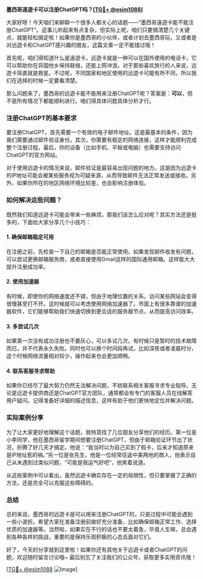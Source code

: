 **墨西哥遠遊卡可以注册ChatGPT吗？[[TG💪+ @esim1088](https://t.me/s/esim1088)]**

大家好呀！今天咱们来聊聊一个很多人都关心的话题——“墨西哥遠遊卡能不能注册ChatGPT”。这事儿听起来有点复杂，但实际上呢，咱们只要搞清楚几个关键点，就能轻松搞定啦！如果你是墨西哥的小伙伴，或者计划去墨西哥玩，又或者是对远遊卡和ChatGPT感兴趣的朋友，这篇文章一定不能错过哦！

首先呢，咱们得知道什么是遠遊卡。远遊卡就是一种可以在国外使用的电话卡，它可以帮助你在异国他乡保持联络，还能上网冲浪。对于那些喜欢旅行的人来说，远遊卡简直就是救星。不过呢，不同国家和地区使用的远遊卡可能有所不同，所以我们在选择的时候一定要看清楚。

那么问题来了，墨西哥的远遊卡能不能用来注册ChatGPT呢？答案是：**可以**，但不是所有情况下都能顺利进行。咱们得具体问题具体分析才行。

### 注册ChatGPT的基本要求

要注册ChatGPT，首先需要一个有效的电子邮件地址。这是最基本的条件，因为我们需要通过邮件验证身份。其次，你需要有稳定的网络连接，这样才能顺利完成整个注册过程。最后，你的设备（比如手机、平板或电脑）也需要支持访问ChatGPT的官方网站。

对于使用远遊卡的情况来说，邮件验证是最容易出现问题的地方。这是因为远遊卡的IP地址可能会被某些服务视为可疑来源，从而导致邮件无法正常发送或接收。另外，如果你所在的地区网络环境比较差，也会影响注册体验。

### 如何解决这些问题？

既然我们知道远遊卡可能会带来一些麻烦，那我们该怎么应对呢？其实方法还是挺多的，下面给大家分享几个小技巧：

#### 1. 确保邮箱稳定可用
在注册之前，先检查一下自己的邮箱是否能正常使用。如果发现邮件收发有问题，可以尝试更换邮箱服务商，或者直接使用Gmail这样的国际通用邮箱。这样能大大提升注册成功率。

#### 2. 使用加速器
有时候，即使你的网络速度还不错，但由于地理位置的关系，访问某些网站会变得很慢甚至打不开。这时候就可以考虑使用网络加速器了。市面上有很多靠谱的加速器软件，它们能够帮助我们快速切换到更合适的服务器节点，从而提高访问效率。

#### 3. 多尝试几次
如果第一次没有成功注册也不要灰心，可以多试几次。有时候只是暂时的技术故障而已，并不代表永久失败。同时也可以换个时间段再试，比如深夜或者凌晨时分，这个时候网络流量相对较少，操作起来也会更加顺畅。

#### 4. 联系客服寻求帮助
如果你已经尽了最大努力仍然无法解决问题，不妨联系相关客服寻求专业指导。无论是远遊卡提供商还是ChatGPT官方团队，通常都会有专门的客服人员在线解答用户疑问。记得准备好详细的描述信息，这样有助于他们更快地定位并解决问题。

### 实际案例分享

为了让大家更好地理解这个话题，我特意找了几位朋友分享他们的经历。第一位是小李同学，他在墨西哥留学期间想要注册ChatGPT，但由于邮箱验证环节出了状况，折腾了好几天才搞定。他说：“我当时以为自己买到了假卡，后来才知道原来是IP地址惹的祸。”另一位是张先生，他是一位经常往返中美两地的商人，他表示自己从未遇到过类似问题，“可能是我运气好吧”，他笑着说道。

从这些案例中可以看出，虽然远遊卡确实存在一定的局限性，但只要掌握了正确的方法，还是完全可以克服这些障碍的。

### 总结

总的来说，墨西哥的远遊卡是可以用来注册ChatGPT的，只是过程中可能会遇到一些小波折。希望大家在准备注册前做好充分准备，比如确保邮箱正常工作、选择优质的加速器等。当然啦，如果实在不行的话也不要太着急，毕竟人生嘛，总会遇到各种各样的挑战，重要的是保持乐观积极的心态去面对它们。

好了，今天的分享就到这里啦！如果你还有其他关于远遊卡或者ChatGPT的问题，欢迎随时留言讨论哦~ 最后别忘了关注我们的公众号，获取更多实用资讯哦！

[[TG💪+ @esim1088](https://t.me/s/esim1088) ![Image](https://i.postimg.cc/4NQfJmqS/Snipaste-2025-05-13-00-14-12.png)]